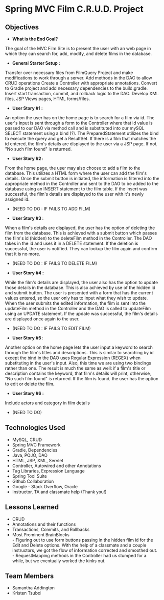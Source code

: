 # Spring MVC Film C.R.U.D. Project

## Objectives

- **What is the End Goal?**
<p>The goal of the MVC Film Site is to present the user with an web page in which they can search for, add, modify, and delete films in the database.

- **General Starter Setup :**
<p>Transfer over necessary files from FilmQuery Project and make modifications to work through a server. Add methods in the DAO to allow CRUD operations Create a Controller with appropriate annotations. Convert to Gradle project and add necessary dependencies to the build.gradle. Insert start transaction, commit, and rollback logic to the DAO. Develop XML files, JSP Views pages, HTML forms/files.  

- **User Story #1 :** 
<p> An option the user has on the home page is to search for a film via id. The user's input is sent through a form to the Controller where that id value is passed to our DAO via method call and is substituted into our mySQL SELECT statement using a bind (?). The PreparedStatement utilizes the bind to execute the query and get a ResultSet. If there is a film that matches the id entered, the film's details are displayed to the user via a JSP page. If not, "No such film found" is returned.

- **User Story #2 :** 
<p> From the home page, the user may also choose to add a film to the database. This utilizes a HTML form where the user can add the film's details. Once the submit button is initiated, the information is filtered into the appropriate method in the Controller and sent to the DAO to be added to the database using an INSERT statement to the film table. If the insert was successful, the film's details are displayed to the user with it's newly assigned id.

- (NEED TO DO : IF FAILS TO ADD FILM)

- **User Story #3 :** 
<p> When a film's details are displayed, the user has the option of deleting the film from the database. This is achieved with a submit button which passes the film's id (hidden) to the deleteFilm method in the Controller. The DAO takes in the id and uses it in a DELETE statement. If the deletion is successful, the user is notified. They can lookup the film again and confirm that it is no more.

- (NEED TO DO : IF FAILS TO DELETE FILM)

- **User Story #4 :** 
<p> While the film's details are displayed, the user also has the option to update those details in the database. This is also achieved by use of the hidden id and submit button. The user is presented with a form that has the current values entered, so the user only has to input what they wish to update. When the user submits the edited information, the film is sent into the updateFilm method in the Controller and the DAO is called to updateFilm using an UPDATE statement. If the update was successful, the film's details are displayed once again to the user.

- (NEED TO DO : IF FAILS TO EDIT FILM)

- **User Story #5 :** 
<p> Another option on the home page lets the user input a keyword to search through the film's titles and descriptions. This is similar to searching by id except the bind in the DAO uses Regular Expression (REGEX) when substituting in the user's input. Also, this time we are using two bindings rather than one. The result is much the same as well: if a film's title or description contains the keyword, that film's details will print, otherwise, "No such film found" is returned. If the film is found, the user has the option to edit or delete the film.

- **User Story #6 :** 
<p> Include actors and category in film details

- (NEED TO DO)

## Technologies Used
* MySQL, CRUD
* Spring MVC Framework
* Gradle, Dependencies
* Java, POJO, DAO
* HTML, JSP, XML, Servlet
* Controller, Autowired and other Annotations
* Tag Libraries, Expression Language
* Spring Tool Suite
* Github Collaboration
* Google - Stack Overflow, Oracle
* Instructor, TA and classmate help (Thank you!)

## Lessons Learned
* CRUD
* Annotations and their functions
* Transactions, Commits, and Rollbacks
* Most Prominent BrainBlocks
<br>- Figuring out to use form buttons passing in the hidden film id for the Edit and Delete options. With the help of a classmate and a couple instructors, we got the flow of information corrected and smoothed out.
<br>- RequestMapping methods in the Controller had us stumped for a while, but we eventually worked the kinks out.

## Team Members
* Samantha Addington
* Kristen Tsuboi
